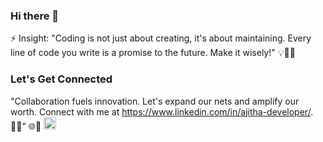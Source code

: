 ### Hi there 👋
⚡ Insight: "Coding is not just about creating, it's about maintaining. Every line of code you write is a promise to the future. Make it wisely!" 💡👩‍💻
### Let's Get Connected
"Collaboration fuels innovation. Let's expand our nets and amplify our worth. Connect with me at https://www.linkedin.com/in/ajitha-developer/. 🏃‍♀️" 🌐🚀
<a href="https://www.linkedin.com/in/ajitha-developer/">
  <img src="https://content.linkedin.com/content/dam/me/brand/en-us/brand-home/logos/01-dsk-e8-v2.png.original.png" alt="LinkedIn" style="width: 20px; height: 20px;">
</a>
